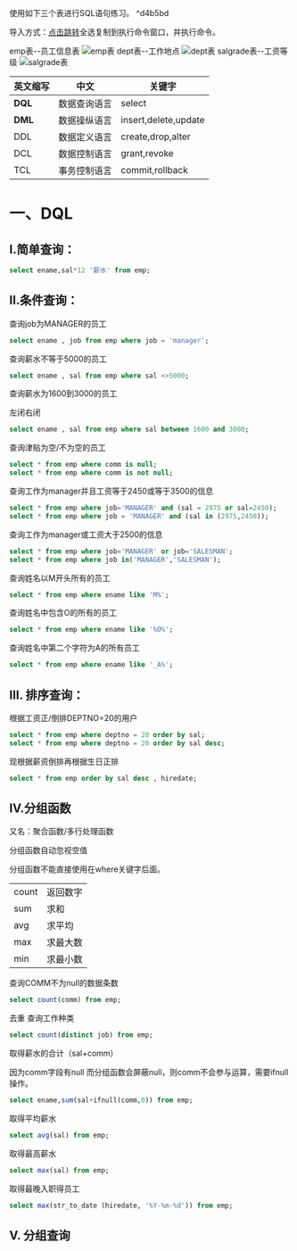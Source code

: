 使用如下三个表进行SQL语句练习。 ^d4b5bd

导入方式：[点击跳转](00-resource/建表.sql)全选复制到执行命令窗口，并执行命令。


emp表--员工信息表
![emp表](../00-resource/assets/emp表.png)
dept表--工作地点
![dept表](../00-resource/assets/dept表.png)
salgrade表--工资等级
![salgrade表](../00-resource/assets/salgrade表.png)

| 英文缩写 | 中文         | 关键字               |
| -------- | ------------ | -------------------- |
| **DQL**  | 数据查询语言 | select               |
| **DML**  | 数据操纵语言 | insert,delete,update |
| DDL      | 数据定义语言 | create,drop,alter    |
| DCL      | 数据控制语言 | grant,revoke         |
| TCL      | 事务控制语言 | commit,rollback      |

# 一、DQL

## Ⅰ.简单查询：

```sql
select ename,sal*12 '薪水' from emp;
```

## Ⅱ.条件查询：

查询job为MANAGER的员工

```sql
select ename , job from emp where job = 'manager';
```



查询薪水不等于5000的员工

```sql
select ename , sal from emp where sal <>5000;
```



查询薪水为1600到3000的员工

左闭右闭

```sql
select ename , sal from emp where sal between 1600 and 3000;
```



查询津贴为空/不为空的员工

```sql
select * from emp where comm is null;
select * from emp where comm is not null;
```



查询工作为manager并且工资等于2450或等于3500的信息

```sql
select * from emp where job='MANAGER' and (sal = 2975 or sal=2450);
select * from emp where job = 'MANAGER' and (sal in (2975,2450));
```

查询工作为manager或工资大于2500的信息

```sql
select * from emp where job='MANAGER' or job='SALESMAN';
select * from emp where job in('MANAGER','SALESMAN');
```



查询姓名以M开头所有的员工

```sql
select * from emp where ename like 'M%';
```

查询姓名中包含O的所有的员工

```SQL
select * from emp where ename like '%O%';
```

查询姓名中第二个字符为A的所有员工

```SQL
select * from emp where ename like '_A%';
```



## Ⅲ. 排序查询：

根据工资正/倒排DEPTNO=20的用户

```sql
select * from emp where deptno = 20 order by sal;
select * from emp where deptno = 20 order by sal desc;
```

现根据薪资倒排再根据生日正排

```sql
select * from emp order by sal desc , hiredate;
```



## Ⅳ.分组函数

又名：聚合函数/多行处理函数

分组函数自动忽视空值

分组函数不能直接使用在where关键字后面。

|       |          |
| ----- | -------- |
| count | 返回数字 |
| sum   | 求和     |
| avg   | 求平均   |
| max   | 求最大数 |
| min   | 求最小数 |



查询COMM不为null的数据条数

```sql
select count(comm) from emp;
```

去重 查询工作种类

```sql
select count(distinct job) from emp;
```

取得薪水的合计（sal+comm）

因为comm字段有null 而分组函数会屏蔽null，则comm不会参与运算，需要ifnull操作。

```sql
select ename,sum(sal+ifnull(comm,0)) from emp;
```

取得平均薪水

```sql
select avg(sal) from emp;
```

取得最高薪水

```sql
select max(sal) from emp;
```

取得最晚入职得员工

```sql
select max(str_to_date (hiredate, '%Y-%m-%d')) from emp;
```



## Ⅴ. 分组查询

